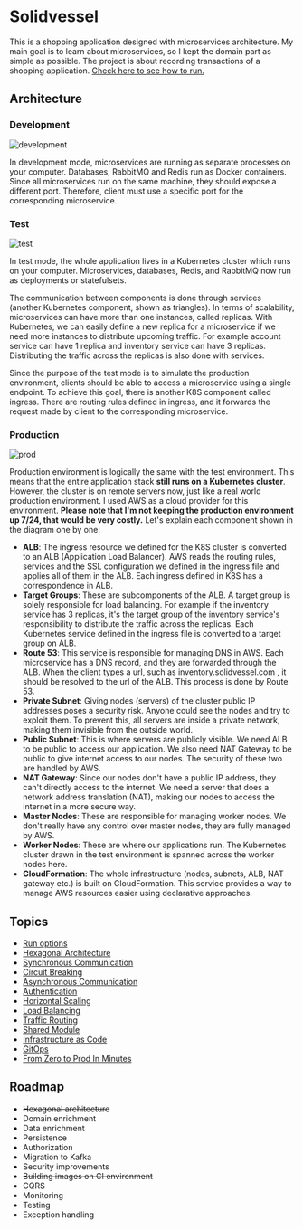 # Solidvessel

This is a shopping application designed with microservices architecture. My main goal is to learn about
microservices, so I kept the domain part as simple as possible. The project is about recording transactions of a shopping application.
<a href=".docs/run-options.md">Check here to see how to run.<a/>

## Architecture
### Development
![development](https://user-images.githubusercontent.com/22731894/224532535-234a3ccc-35b3-4ece-ad92-04ae0cff13f7.svg)

In development mode, microservices are running as separate processes on your computer. Databases, RabbitMQ and Redis run
as Docker containers. Since all microservices run on the same machine, they should expose a different port. Therefore, client
must use a specific port for the corresponding microservice.

### Test
![test](https://user-images.githubusercontent.com/22731894/224534722-24fb108b-58f3-447d-af3f-cf53d3d9670a.svg)

In test mode, the whole application lives in a Kubernetes cluster which runs on your computer. Microservices, databases, Redis, and RabbitMQ now
run as deployments or statefulsets.

The communication between components is done through services (another Kubernetes
component, shown as triangles). In terms of scalability, microservices can have more than one instances, called replicas. With Kubernetes, we can easily define
a new replica for a microservice if we need more instances to distribute upcoming traffic. For example account service can have 1 replica and inventory
service can have 3 replicas. Distributing the traffic across the replicas is also done with services.

Since the purpose of the test mode is to simulate the production environment, clients
should be able to access a microservice using a single endpoint. To achieve this goal, there is another K8S component
called ingress. There are routing rules defined in ingress, and it forwards the request made by client to the corresponding 
microservice.

### Production
![prod](https://user-images.githubusercontent.com/22731894/225763807-d85118d5-c3aa-4a37-b3b9-9ce144879e68.svg)

Production environment is logically the same with the test environment. This means that the entire application stack 
<b>still runs on a Kubernetes cluster</b>. However, the cluster is on remote servers now, just like a real world production environment. 
I used AWS as a cloud provider for this environment. <b>Please note that I'm not keeping the production environment up 7/24, that would be very costly.</b> 
Let's explain each component shown in the diagram one by one:
- **ALB**: The ingress resource we defined for the K8S cluster is converted to an ALB (Application Load Balancer). AWS
  reads
  the routing rules, services and the SSL configuration we defined in the ingress file and applies all of them in the
  ALB.
  Each ingress defined in K8S has a correspondence in ALB.
- **Target Groups**: These are subcomponents of the ALB. A target group is solely responsible for load balancing. For
  example if
  the inventory service has 3 replicas, it's the target group of the inventory service's responsibility to distribute
  the traffic across the replicas. Each Kubernetes service
  defined in the ingress file is converted to a target group on ALB.
- **Route 53**: This service is responsible for managing DNS in AWS. Each microservice has a DNS record, and they are
  forwarded through the ALB.
  When the client types a url, such as inventory.solidvessel.com , it should be resolved to the url of the ALB.
  This process is done by Route 53.
- **Private Subnet**: Giving nodes (servers) of the cluster public IP addresses poses a security risk. Anyone could see
  the nodes and
  try to exploit them. To prevent this, all servers are inside a private network, making them invisible from the outside
  world.
- **Public Subnet**: This is where servers are publicly visible. We need ALB to be public to access our application. We
  also need
  NAT Gateway to be public to give internet access to our nodes. The security of these two are handled by AWS.
- **NAT Gateway**: Since our nodes don't have a public IP address, they can't directly access to the internet. We need a
  server
  that does a network address translation (NAT), making our nodes to access the internet in a more secure way.
- **Master Nodes**: These are responsible for managing worker nodes. We don't really have any control over master nodes,
  they are fully managed by AWS.
- **Worker Nodes**: These are where our applications run. The Kubernetes cluster drawn in the test environment is
  spanned across
  the worker nodes here.
- **CloudFormation**: The whole infrastructure (nodes, subnets, ALB, NAT gateway etc.) is built on CloudFormation. This
  service
  provides a way to manage AWS resources easier using declarative approaches.

## Topics
- <a href=".docs/run-options.md">Run options<a/>
- <a href=".docs/hexagonal-architecture.md">Hexagonal Architecture<a/>
- <a href=".docs/syncronous-communication.md">Synchronous Communication<a/>
- <a href=".docs/circuit-breaking.md">Circuit Breaking<a/>
- <a href=".docs/asyncronous-communication.md">Asynchronous Communication<a/>
- <a href=".docs/authentication.md">Authentication<a/>
- <a href=".docs/horizontal-scaling.md">Horizontal Scaling<a/>
- <a href=".docs/load-balancing.md">Load Balancing<a/>
- <a href=".docs/traffic-routing.md">Traffic Routing<a/>
- <a href=".docs/shared-module.md">Shared Module<a/>
- <a href=".docs/infrastructure-as-code.md">Infrastructure as Code<a/>
- <a href=".docs/gitops.md">GitOps<a/>
- <a href=".docs/zero-2-prod.md">From Zero to Prod In Minutes<a/>

## Roadmap
- ~~Hexagonal architecture~~
- Domain enrichment
- Data enrichment
- Persistence
- Authorization
- Migration to Kafka
- Security improvements
- ~~Building images on CI environment~~
- CQRS
- Monitoring
- Testing
- Exception handling
